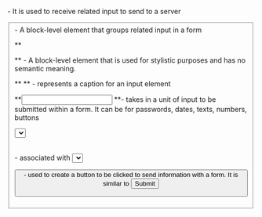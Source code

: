 **<form>** - It is used to receive related input to send to a server

**<fieldset>** - A block-level element that groups related input in a form

** <div>** - A block-level element that is used for stylistic purposes and has no semantic meaning.

**<label> ** - represents a caption for an input element

**<input> **- takes in a unit of input to be submitted within a form. It can be for passwords, dates, texts, numbers, buttons

**<select>** - used to provide a list of options for the user pick from

**<option>** - associated with <select> and represents a permissible value in the list of options to be selected

**<button>** - used to create a button to be clicked to send information with a form. It is similar to <input type="submit">


